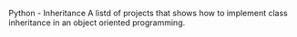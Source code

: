 Python - Inheritance
A listd of projects that shows how to implement
class inheritance in an object oriented programming.
